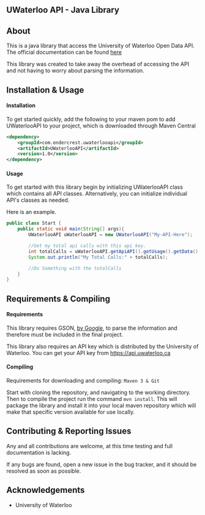 UWaterloo API - Java Library
-----

## About
This is a java library that access the University of Waterloo Open Data API. 
The official documentation can be found [here](https://github.com/uWaterloo/api-documentation)

This library was created to take away the overhead of accessing the API and not having to
worry about parsing the information.

## Installation & Usage

#### Installation
To get started quickly, add the following to your maven pom to add UWaterlooAPI to your project, which is downloaded
through Maven Central
```xml
<dependency>
    <groupId>com.endercrest.uwaterlooapi</groupId>
    <artifactId>UWaterlooAPI</artifactId>
    <version>1.0</version>
</dependency>
```

#### Usage
To get started with this library begin by initializing UWaterlooAPI class which contains all API classes.
Alternatively, you can initialize individual API's classes as needed.

Here is an example.
```java
public class Start {
    public static void main(String[] args){
        UWaterlooAPI uWaterlooAPI = new UWaterlooAPI("My-API-Here");

        //Get my total api calls with this api key.
        int totalCalls = uWaterlooAPI.getApiAPI().getUsage().getData().getTotalCalls();
        System.out.println("My Total Calls:" + totalCalls);

        //Do Something with the totalCalls
    }
}
```

## Requirements & Compiling
#### Requirements
This library requires GSON, [by Google](https://github.com/google/gson), to parse the information and therefore must 
be included in the final project.

This library also requires an API key which is distributed by the University of Waterloo. You can get your API key
 from https://api.uwaterloo.ca

#### Compiling
Requirements for downloading and compiling: `Maven 3 & Git`

Start with cloning the repository, and navigating to the working directory.
Then to compile the project run the command `mvn install`. This will package
the library and install it into your local maven repository which will make 
that specific version available for use locally.

## Contributing & Reporting Issues
Any and all contributions are welcome, at this time testing and full documentation is lacking.

If any bugs are found, open a new issue in the bug tracker, and it should be resolved as soon as possible.

## Acknowledgements
* University of Waterloo
